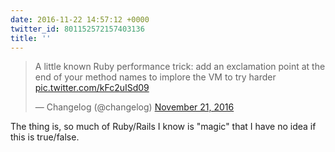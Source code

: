 ```yaml
---
date: 2016-11-22 14:57:12 +0000
twitter_id: 801152572157403136
title: ''
---
```


<blockquote class="twitter-tweet"><p lang="en" dir="ltr">A little known Ruby performance trick: add an exclamation point at the end of your method names to implore the VM to try harder <a href="https://t.co/kFc2uISd09">pic.twitter.com/kFc2uISd09</a></p>&mdash; Changelog (@changelog) <a href="https://twitter.com/changelog/status/800788573826011136?ref_src=twsrc%5Etfw">November 21, 2016</a></blockquote>
<script async src="https://platform.twitter.com/widgets.js" charset="utf-8"></script>

The thing is, so much of Ruby/Rails I know is "magic" that I have no idea if this is true/false.
